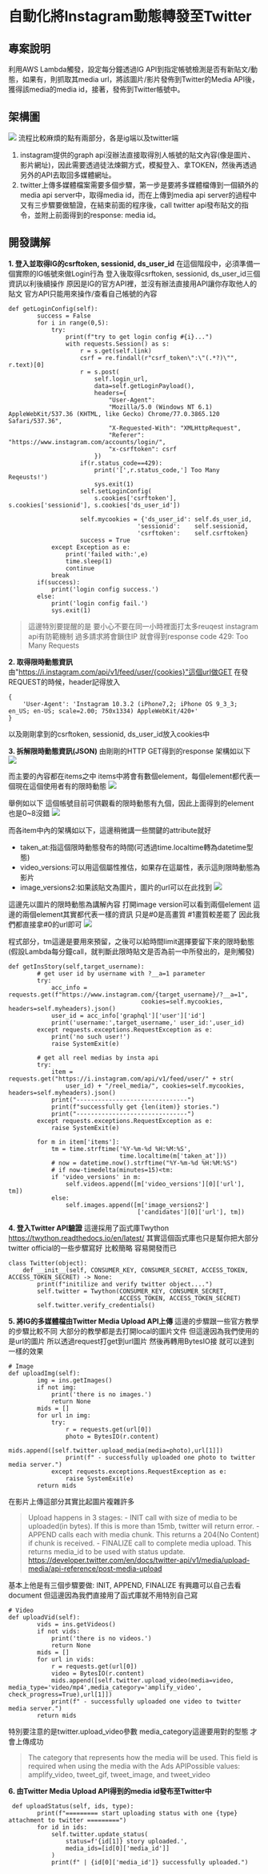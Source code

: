 # 自動化將Instagram動態轉發至Twitter
## 專案說明
利用AWS Lambda觸發，設定每分鐘透過IG API到指定帳號檢測是否有新貼文/動態，如果有，則抓取其media url，將該圖片/影片發佈到Twitter的Media API後，獲得該media的media id，接著，發佈到Twitter帳號中。

## 架構圖
![](https://i.imgur.com/kerZbG0.png)
流程比較麻煩的點有兩部分，各是ig端以及twitter端
1. instagram提供的graph api沒辦法直接取得別人帳號的貼文內容(像是圖片、影片網址)，因此需要透過徒法煉鋼方式，模擬登入、拿TOKEN，然後再透過另外的API去取回多媒體網址。
2. twitter上傳多媒體檔案需要多個步驟，第一步是要將多媒體檔傳到一個額外的media api server中，取得media id，而在上傳到media api server的過程中又有三步驟要做驗證，在結束前面的程序後，call twitter api發布貼文的指令，並附上前面得到的response: media id。
## 開發講解
**1. 登入並取得IG的csrftoken, sessionid, ds_user_id**
在這個階段中，必須準備一個實際的IG帳號來做Login行為
登入後取得csrftoken, sessionid, ds_user_id三個資訊以利後續操作
原因是IG的官方API裡，並沒有辦法直接用API讓你存取他人的貼文
官方API只能用來操作/查看自己帳號的內容
```python=
def getLoginConfig(self):
        success = False
        for i in range(0,5):
            try:
                print(f"try to get login config #{i}...")
                with requests.Session() as s:
                    r = s.get(self.link)
                    csrf = re.findall(r"csrf_token\":\"(.*?)\"", r.text)[0]
                    r = s.post(
                        self.login_url,
                        data=self.getLoginPayload(),
                        headers={
                            "User-Agent":
                            "Mozilla/5.0 (Windows NT 6.1) AppleWebKit/537.36 (KHTML, like Gecko) Chrome/77.0.3865.120 Safari/537.36",
                            "X-Requested-With": "XMLHttpRequest",
                            "Referer": "https://www.instagram.com/accounts/login/",
                            "x-csrftoken": csrf
                        })
                    if(r.status_code==429):
                        print('[',r.status_code,'] Too Many Reqeusts!')
                        sys.exit(1)
                    self.setLoginConfig(
                        s.cookies['csrftoken'], s.cookies['sessionid'], s.cookies['ds_user_id'])

                    self.mycookies = {'ds_user_id':	self.ds_user_id,
                                    'sessionid':	self.sessionid,
                                    'csrftoken':	self.csrftoken}
                    success = True
            except Exception as e:
                print('failed with:',e)
                time.sleep(1)
                continue
            break
        if(success):
            print('login config success.')
        else:
            print('login config fail.')
            sys.exit(1)
```
> 這邊特別要提醒的是 要小心不要在同一小時裡面打太多reuqest
> instagram api有防範機制 過多請求將會鎖住IP
> 就會得到response code 429: Too Many Requests



**2. 取得限時動態資訊**
由"https://i.instagram.com/api/v1/feed/user/{cookies}"這個url做GET
在發REQUEST的時候，header記得放入
```python=
{
    'User-Agent': 'Instagram 10.3.2 (iPhone7,2; iPhone OS 9_3_3; en_US; en-US; scale=2.00; 750x1334) AppleWebKit/420+'
}
```
以及剛剛拿到的csrftoken, sessionid, ds_user_id放入cookies中

**3. 拆解限時動態資訊(JSON)**
由剛剛的HTTP GET得到的response 架構如以下
![](https://i.imgur.com/P1PC04n.png)

而主要的內容都在items之中
items中將會有數個element，每個element都代表一個現在這個使用者有的限時動態
![](https://i.imgur.com/sRYJ4Ii.png)

舉例如以下
這個帳號目前可供觀看的限時動態有九個，因此上面得到的element也是0~8沒錯
![](https://i.imgur.com/OVei84a.png)

而各item中內的架構如以下，這邊稍微講一些關鍵的attribute就好
* taken_at:指這個限時動態發布的時間(可透過time.localtime轉為datetime型態)
* video_versions:可以用這個屬性推估，如果存在這屬性，表示這則限時動態為影片
* image_versions2:如果該貼文為圖片，圖片的url可以在此找到
![](https://i.imgur.com/BFNavyM.png)

這邊先以圖片的限時動態為講解內容
打開image version可以看到兩個element
這邊的兩個element其實都代表一樣的資訊
只是#0是高畫質 #1畫質較差罷了
因此我們都直接拿#0的url即可
![](https://i.imgur.com/dFDZBV4.png)

程式部分，tm這邊是要用來預留，之後可以給時間limit選擇要留下來的限時動態
(假設Lambda每分鐘call，就判斷此限時貼文是否為前一中所發出的，是則觸發)

```python=
def getInsStory(self,target_username):
        # get user id by username with ?__a=1 parameter
        try:
            acc_info = requests.get(f"https://www.instagram.com/{target_username}/?__a=1",
                                     cookies=self.mycookies, headers=self.myheaders).json()
            user_id = acc_info['graphql']['user']['id']
            print('username:',target_username,' user_id:',user_id)
        except requests.exceptions.RequestException as e:
            print('no such user!')
            raise SystemExit(e)

        # get all reel medias by insta api
        try:
            item = requests.get("https://i.instagram.com/api/v1/feed/user/" + str(
                user_id) + "/reel_media/", cookies=self.mycookies, headers=self.myheaders).json()
            print("-------------------------------")
            print(f"successfully get {len(item)} stories.")
            print("-------------------------------")
        except requests.exceptions.RequestException as e:
            raise SystemExit(e)

        for m in item['items']:
            tm = time.strftime('%Y-%m-%d %H:%M:%S',
                               time.localtime(m['taken_at']))
            # now = datetime.now().strftime("%Y-%m-%d %H:%M:%S")
            # if now-timedelta(minutes=15)<tm:
            if 'video_versions' in m:
                self.videos.append([m['video_versions'][0]['url'], tm])
            else:
                self.images.append([m['image_versions2']
                                    ['candidates'][0]['url'], tm])
```

**4. 登入Twitter API驗證**
這邊採用了函式庫Twython
https://twython.readthedocs.io/en/latest/
其實這個函式庫也只是幫你把大部分twitter official的一些步驟寫好
比較簡略 容易開發而已
```python=
class Twitter(object):
    def __init__(self, CONSUMER_KEY, CONSUMER_SECRET, ACCESS_TOKEN, ACCESS_TOKEN_SECRET) -> None:
        print(f"initilize and verify twitter object....")
        self.twitter = Twython(CONSUMER_KEY, CONSUMER_SECRET,
                               ACCESS_TOKEN, ACCESS_TOKEN_SECRET)
        self.twitter.verify_credentials()
```
**5. 將IG的多媒體檔由Twitter Media Upload API上傳**
這邊的步驟跟一些官方教學的步驟比較不同
大部分的教學都是去打開local的圖片文件
但這邊因為我們使用的是url的圖片
所以透過request打get到url圖片
然後再轉用BytesIO接
就可以達到一樣的效果
```python=
# Image
def uploadImg(self):
        img = ins.getImages()
        if not img:
            print('there is no images.')
            return None
        mids = []
        for url in img:
            try:
                r = requests.get(url[0])
                photo = BytesIO(r.content)
                mids.append([self.twitter.upload_media(media=photo),url[1]])
                print(f" - successfully uploaded one photo to twitter media server.")
            except requests.exceptions.RequestException as e:
                raise SystemExit(e)
        return mids
```
在影片上傳這部分其實比起圖片複雜許多
> Upload happens in 3 stages:
        - INIT call with size of media to be uploaded(in bytes). If this is more than 15mb, twitter will return error.
        - APPEND calls each with media chunk. This returns a 204(No Content) if chunk is received.
        - FINALIZE call to complete media upload. This returns media_id to be used with status update.
https://developer.twitter.com/en/docs/twitter-api/v1/media/upload-media/api-reference/post-media-upload

基本上他是有三個步驟要做: INIT, APPEND, FINALIZE
有興趣可以自己去看document
但這邊因為我們直接用了函式庫就不用特別自己寫
```python=
# Video
def uploadVid(self):
        vids = ins.getVideos()
        if not vids:
            print('there is no videos.')
            return None
        mids = []
        for url in vids:
            r = requests.get(url[0])
            video = BytesIO(r.content)
            mids.append([self.twitter.upload_video(media=video, media_type='video/mp4',media_category='amplify_video', check_progress=True),url[1]])
            print(f" - successfully uploaded one video to twitter media server.")
        return mids

```
特別要注意的是twitter.upload_video參數
media_category這邊要用對的型態 才會上傳成功
> The category that represents how the media will be used. This field is required when using the media with the Ads APIPossible values: amplify_video, tweet_gif, tweet_image, and tweet_video

**6. 由Twitter Media Upload API得到的media id發布至Twitter中**
```python=
 def uploadStatus(self, ids, type):
        print(f"========= start uploading status with one {type} attachment to twitter =========")
        for id in ids:
            self.twitter.update_status(
                status=f'{id[1]} story uploaded.',
                media_ids=[id[0]['media_id']]
            )
            print(f" | {id[0]['media_id']} successfully uploaded.")
```